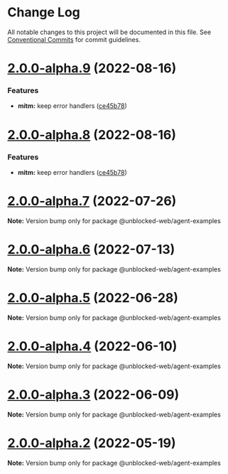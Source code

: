 # Change Log

All notable changes to this project will be documented in this file.
See [Conventional Commits](https://conventionalcommits.org) for commit guidelines.

# [2.0.0-alpha.9](https://github.com/unblocked-web/unblocked/compare/v2.0.0-alpha.7...v2.0.0-alpha.9) (2022-08-16)


### Features

* **mitm:** keep error handlers ([ce45b78](https://github.com/unblocked-web/unblocked/commit/ce45b78e63a977ef1e249c19b2f0efcbe205ed39))





# [2.0.0-alpha.8](https://github.com/unblocked-web/unblocked/compare/v2.0.0-alpha.7...v2.0.0-alpha.8) (2022-08-16)


### Features

* **mitm:** keep error handlers ([ce45b78](https://github.com/unblocked-web/unblocked/commit/ce45b78e63a977ef1e249c19b2f0efcbe205ed39))





# [2.0.0-alpha.7](https://github.com/unblocked-web/unblocked/compare/v2.0.0-alpha.6...v2.0.0-alpha.7) (2022-07-26)

**Note:** Version bump only for package @unblocked-web/agent-examples





# [2.0.0-alpha.6](https://github.com/unblocked-web/unblocked/compare/v2.0.0-alpha.5...v2.0.0-alpha.6) (2022-07-13)

**Note:** Version bump only for package @unblocked-web/agent-examples





# [2.0.0-alpha.5](https://github.com/unblocked-web/unblocked/compare/v2.0.0-alpha.4...v2.0.0-alpha.5) (2022-06-28)

**Note:** Version bump only for package @unblocked-web/agent-examples





# [2.0.0-alpha.4](https://github.com/unblocked-web/unblocked/compare/v2.0.0-alpha.3...v2.0.0-alpha.4) (2022-06-10)

**Note:** Version bump only for package @unblocked-web/agent-examples





# [2.0.0-alpha.3](https://github.com/unblocked-web/unblocked/compare/v2.0.0-alpha.2...v2.0.0-alpha.3) (2022-06-09)

**Note:** Version bump only for package @unblocked-web/agent-examples





# [2.0.0-alpha.2](https://github.com/unblocked-web/unblocked/compare/v2.0.0-alpha.1...v2.0.0-alpha.2) (2022-05-19)

**Note:** Version bump only for package @unblocked-web/agent-examples
